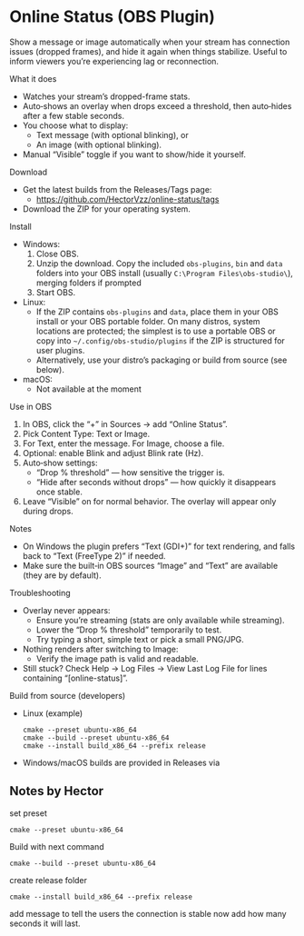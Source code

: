 # Online Status (OBS Plugin)

Show a message or image automatically when your stream has connection issues (dropped frames), and hide it again when things stabilize. Useful to inform viewers you’re experiencing lag or reconnection.

What it does

- Watches your stream’s dropped-frame stats.
- Auto‑shows an overlay when drops exceed a threshold, then auto‑hides after a few stable seconds.
- You choose what to display:
  - Text message (with optional blinking), or
  - An image (with optional blinking).
- Manual “Visible” toggle if you want to show/hide it yourself.

Download

- Get the latest builds from the Releases/Tags page:
  - https://github.com/HectorVzz/online-status/tags
- Download the ZIP for your operating system.

Install

- Windows:
  1. Close OBS.
  2. Unzip the download. Copy the included `obs-plugins`, `bin` and `data` folders into your OBS install (usually `C:\Program Files\obs-studio\`), merging folders if prompted
  3. Start OBS.
- Linux:
  - If the ZIP contains `obs-plugins` and `data`, place them in your OBS install or your OBS portable folder. On many distros, system locations are protected; the simplest is to use a portable OBS or copy into `~/.config/obs-studio/plugins` if the ZIP is structured for user plugins.
  - Alternatively, use your distro’s packaging or build from source (see below).
- macOS:
  - Not available at the moment

Use in OBS

1. In OBS, click the “+” in Sources → add “Online Status”.
2. Pick Content Type: Text or Image.
3. For Text, enter the message. For Image, choose a file.
4. Optional: enable Blink and adjust Blink rate (Hz).
5. Auto‑show settings:
   - “Drop % threshold” — how sensitive the trigger is.
   - “Hide after seconds without drops” — how quickly it disappears once stable.
6. Leave “Visible” on for normal behavior. The overlay will appear only during drops.

Notes

- On Windows the plugin prefers “Text (GDI+)” for text rendering, and falls back to “Text (FreeType 2)” if needed.
- Make sure the built‑in OBS sources “Image” and “Text” are available (they are by default).

Troubleshooting

- Overlay never appears:
  - Ensure you’re streaming (stats are only available while streaming).
  - Lower the “Drop % threshold” temporarily to test.
  - Try typing a short, simple text or pick a small PNG/JPG.
- Nothing renders after switching to Image:
  - Verify the image path is valid and readable.
- Still stuck? Check Help → Log Files → View Last Log File for lines containing “[online-status]”.

Build from source (developers)

- Linux (example)
  ```
  cmake --preset ubuntu-x86_64
  cmake --build --preset ubuntu-x86_64
  cmake --install build_x86_64 --prefix release
  ```
- Windows/macOS builds are provided in Releases via

## Notes by Hector

set preset

```
cmake --preset ubuntu-x86_64
```

Build with next command

```
cmake --build --preset ubuntu-x86_64
```

create release folder

```
cmake --install build_x86_64 --prefix release
```

add message to tell the users the connection is stable now
add how many seconds it will last.
